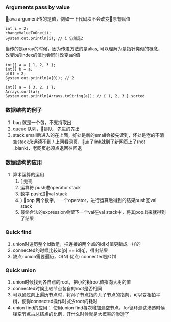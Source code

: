 ### Arguments pass by value
java argument传的是值，例如一下代码块不会改变原有赋值
    
    int i = 2;
    changeValueToOne(i);
    System.out.println(i); // i 仍然是2

当传的是array的时候，因为传进方法的是alias, 可以理解为是指针类似的概念，改变b的index的值也会同时改变a的值

    int[] a = { 1, 2, 3 };
    int[] b = a;
    b[0] = 2;
    System.out.println(a[0]); // 2

    int[] a = { 3, 2, 1 };
    Arrays.sort(a);
    System.out.println(Arrays.toString(a)); // { 1, 2, 3 } sorted

### 数据结构的例子
1. bag 就是一个包，不支持取出
2. queue 队列，排队，先进的先出
3. stack email后进入的在上面，好处是新的email会被先读到，坏处是老的不清空stack永远读不到 / 上网看网页，点了link就到了新网页上了(not _blank)，老网页必须点退回往回退

### 数据结构的应用
1. 算术运算的运用
    1. ( 无视
    2. 运算符 push进operator stack
    3. 数字 push进val stack
    4. ) pop 两个数字， 一个operator，进行运算后得到的结果push回val stack
    5. 最终合法的expression会留下一个val在val stack中，将其pop出来就得到了结果

### Quick find
1. union时遍历整个id数组，把连接的两个点的id[x]值更新成一样的
2. connected的时候比较id[p] == id[q]，得出结果
3. 缺点: union需要遍历，O(N) 优点: connected是O(1)

### Quick union
1. union时候找到各自点的root，把小的树root值指向大树的值
2. connected时候比较节点各自的root是否相同
3. 可以通过向上遍历节点时，将孙子节点指向儿子节点的指向，可以变相拍平树，使得connected操作时减少root的耗时
4. union find的应用： 使用union find每次增加漏空节点，for循环测试渗透时候镂空节点占总结点的比例，开什么时候就是大概率的渗透了

